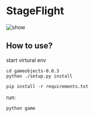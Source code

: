 # StageFlight

![show](art/show.gif)

## How to use?

start virtural env

``` shell
cd gameobjects-0.0.3
python ./setup.py install

pip install -r requirements.txt
```

run:

``` shell
python game
```